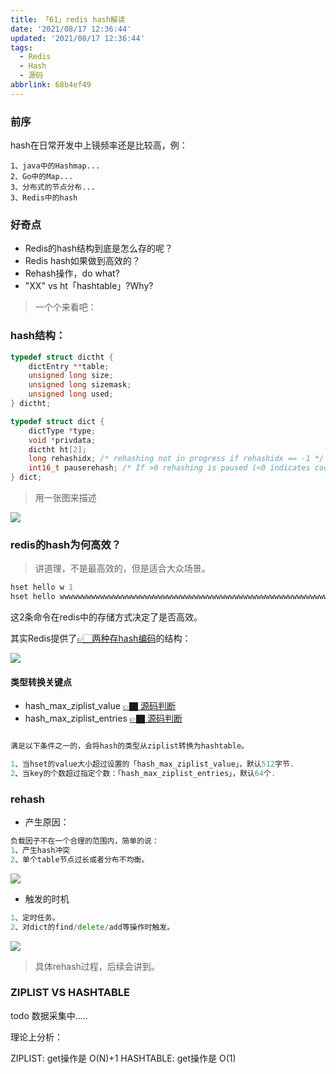 ```yaml
---
title: 「61」redis hash解读
date: '2021/08/17 12:36:44'
updated: '2021/08/17 12:36:44'
tags:
  - Redis
  - Hash
  - 源码
abbrlink: 68b4ef49
---
```


### 前序

hash在日常开发中上镜频率还是比较高，例：

```
1、java中的Hashmap...
2、Go中的Map...
3、分布式的节点分布...
3、Redis中的hash
```

### 好奇点

* Redis的hash结构到底是怎么存的呢？
* Redis hash如果做到高效的？
* Rehash操作，do what?
* "XX" vs ht「hashtable」?Why?

<!--more-->

>一个个来看吧：

### hash结构：

```c++
typedef struct dictht {
    dictEntry **table;
    unsigned long size;
    unsigned long sizemask;
    unsigned long used;
} dictht;

typedef struct dict {
    dictType *type;
    void *privdata;
    dictht ht[2];
    long rehashidx; /* rehashing not in progress if rehashidx == -1 */
    int16_t pauserehash; /* If >0 rehashing is paused (<0 indicates coding error) */
} dict;
```

>用一张图来描述

![](https://crab-1251738482.cos.ap-guangzhou.myqcloud.com/clipboard_20210817_094456.png)

### redis的hash为何高效？

>讲道理，不是最高效的，但是适合大众场景。

```go
hset hello w 1
hset hello wwwwwwwwwwwwwwwwwwwwwwwwwwwwwwwwwwwwwwwwwwwwwwwwwwwwwwwwwwwwwwwwwwwwwwwwwwww 1
```

这2条命令在redis中的存储方式决定了是否高效。

其实Redis提供了[👉🏻两种存hash编码](https://github.com/redis/redis/blob/6.2/src/server.h#L701)的结构：

![](https://crab-1251738482.cos.ap-guangzhou.myqcloud.com/clipboard_20210817_095231.png)

#### 类型转换关键点

* hash_max_ziplist_value [👉🏿 源码判断](https://github.com/redis/redis/blob/6.2/src/t_hash.c#L47)
* hash_max_ziplist_entries [👉🏿 源码判断](https://github.com/redis/redis/blob/6.2/src/t_hash.c#L235)

```go

满足以下条件之一的，会将hash的类型从ziplist转换为hashtable。

1、当hset的value大小超过设置的「hash_max_ziplist_value」，默认512字节. 
2、当key的个数超过指定个数：「hash_max_ziplist_entries」，默认64个.
```



### rehash

* 产生原因：

```go
负载因子不在一个合理的范围内，简单的说：
1、产生hash冲突
2、单个table节点过长或者分布不均衡。
```

![](https://crab-1251738482.cos.ap-guangzhou.myqcloud.com/clipboard_20210817_104655.png)


* 触发的时机

```go
1、定时任务。
2、对dict的find/delete/add等操作时触发。
```

![](https://crab-1251738482.cos.ap-guangzhou.myqcloud.com/clipboard_20210817_115402.png)
>具体rehash过程，后续会讲到。

### ZIPLIST VS HASHTABLE

todo 数据采集中.....

理论上分析：

ZIPLIST:   get操作是 O(N)+1
HASHTABLE: get操作是 O(1)